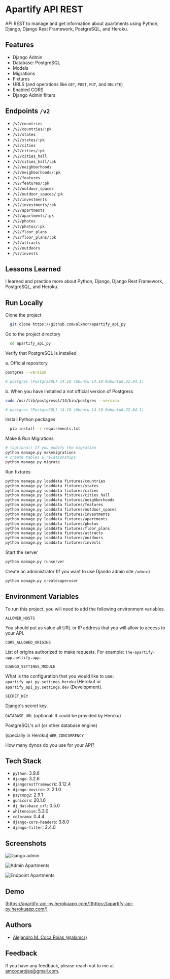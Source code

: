 
# Apartify API REST

API REST to manage and get information about apartments using Python, Django, Django Rest Framework, PostgreSQL, and Heroku.

## Features

- Django Admin
- Database: PostgreSQL
- Models
- Migrations
- Fixtures
- URLS (and operations like `GET`, `POST`, `PUT`, and `DELETE`)
- Enabled CORS
- Django Admin filters

## Endpoints `/v2`

- `/v2/countries`
- `/v2/countries/:pk`
- `/v2/states`
- `/v2/states/:pk`
- `/v2/cities`
- `/v2/cities/:pk`
- `/v2/cities_hall`
- `/v2/cities_hall/:pk`
- `/v2/neighborhoods`
- `/v2/neighborhoods/:pk`
- `/v2/features`
- `/v2/features/:pk`
- `/v2/outdoor_spaces`
- `/v2/outdoor_spaces/:pk`
- `/v2/investments`
- `/v2/investments/:pk`
- `/v2/apartments`
- `/v2/apartments/:pk`
- `/v2/photos`
- `/v2/photos/:pk`
- `/v2/floor_plans`
- `/v2/floor_plans/:pk`
- `/v2/attracts`
- `/v2/outdoors`
- `/v2/invests`
  
## Lessons Learned

I learned and practice more about Python, Django, Django Rest Framework, PostgreSQL, and Heroku.

  
## Run Locally

Clone the project

```bash
  git clone https://github.com/alxmcr/apartify_api_py
```

Go to the project directory

```bash
  cd apartify_api_py
```

Verify that PostgreSQL is installed

a. Official repository

```bash
postgres --version

# postgres (PostgreSQL) 14.10 (Ubuntu 14.10-0ubuntu0.22.04.1)
```

b. When you have installed a not official version of Postgress

```bash
sudo /usr/lib/postgresql/14/bin/postgres --version

# postgres (PostgreSQL) 14.10 (Ubuntu 14.10-0ubuntu0.22.04.1)
```

Install Python packages

```bash
  pip install -r requirements.txt
```

Make & Run Migrations

```bash
# (optional) If you modify the migration
python manage.py makemigrations
# create tables & relationships
python manage.py migrate
```

Run fixtures

```bash
python manage.py loaddata fixtures/countries
python manage.py loaddata fixtures/states
python manage.py loaddata fixtures/cities
python manage.py loaddata fixtures/cities_hall
python manage.py loaddata fixtures/neighborhoods
python manage.py loaddata fixtures/features
python manage.py loaddata fixtures/outdoor_spaces
python manage.py loaddata fixtures/investments
python manage.py loaddata fixtures/apartments
python manage.py loaddata fixtures/photos
python manage.py loaddata fixtures/floor_plans
python manage.py loaddata fixtures/attracts
python manage.py loaddata fixtures/outdoors
python manage.py loaddata fixtures/invests
```

Start the server

```bash
python manage.py runserver
```

Create an administrator (If you want to use Djando admin site `/admin`)

```bash
python manage.py createsuperuser
```
  
## Environment Variables

To run this project, you will need to add the following environment variables.

`ALLOWED_HOSTS`

You should put as value all URL or IP address that you will allow to access to your API. 

`CORS_ALLOWED_ORIGINS`

List of origins authorized to make requests. For example: `the-apartify-app.netlify.app`.

`DJANGO_SETTINGS_MODULE`

What is the configuration that you would like to use: `apartify_api_py.settings.heroku` (Heroku) or `apartify_api_py.settings.dev` (Development).

`SECRET_KEY`

Django's secret key.

`DATABASE_URL`
(optional: It could be provided by Heroku)

PostgreSQL's url (or other database engine)

(specially in Heroku) `WEB_CONCURRENCY`

How many dynos do you use for your API?

  
## Tech Stack

- `python`: 3.9.6
- `django`: 3.2.6
- `djangorestframework`: 3.12.4
- `django-environ-2`: 2.1.0
- `psycopg2`: 2.9.1
- `gunicorn`: 20.1.0
- `dj_database_url`: 0.5.0
- `whitenoise`: 5.3.0
- `colorama`: 0.4.4
- `django-cors-headers`: 3.8.0
- `django-filter`: 2.4.0

  
## Screenshots

![Django admin](https://res.cloudinary.com/images-alex-projects/image/upload/v1628912993/Portfolio/appartify-assets/backend-api/django-admin-apartify_tulaqa.png)

![Admin Apartments](https://res.cloudinary.com/images-alex-projects/image/upload/v1629502178/Portfolio/appartify-assets/backend-api/django-admin-apartments_infu7t.png)

![Endpoint Apartments](https://res.cloudinary.com/images-alex-projects/image/upload/v1629502177/Portfolio/appartify-assets/backend-api/endpoint-apartments_xt6ham.png)


  
## Demo

[https://apartify-api-py.herokuapp.com/](https://apartify-api-py.herokuapp.com/)

  
## Authors

- [Alejandro M. Coca Rojas (@alxmcr)](https://www.github.com/alxmcr)

  
## Feedback

If you have any feedback, please reach out to me at amcocarojas@gmail.com.

  
